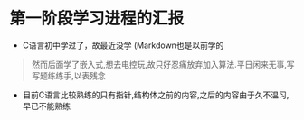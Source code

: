 # 第一阶段学习进程的汇报

- C语言初中学过了，故最近没学 (Markdown也是以前学的
  
> 然而后面学了嵌入式,想去电控玩,故只好忍痛放弃加入算法.平日闲来无事,写写题练练手,以表残念  

- 目前C语言比较熟练的只有指针,结构体之前的内容,之后的内容由于久不温习,早已不能熟练  
